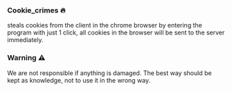 ### Cookie_crimes 🔥
steals cookies from the client in the chrome browser by entering the program with just 1 click, all cookies in the browser will be sent to the server immediately.

### Warning ⚠️
We are not responsible if anything is damaged. The best way should be kept as knowledge, not to use it in the wrong way.

